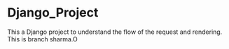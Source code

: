 
# Django_Project
This a Django project to understand the flow of the request and rendering.
This is branch sharma.O

